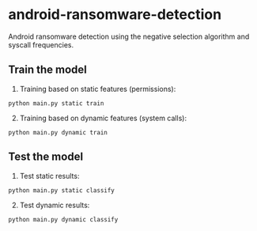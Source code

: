 # android-ransomware-detection
Android ransomware detection using the negative selection algorithm and syscall frequencies.

## Train the model
1. Training based on static features (permissions):
```
python main.py static train
```
2. Training based on dynamic features (system calls):
```
python main.py dynamic train
```

## Test the model
1. Test static results:
```
python main.py static classify
```
2. Test dynamic results:
```
python main.py dynamic classify
```
